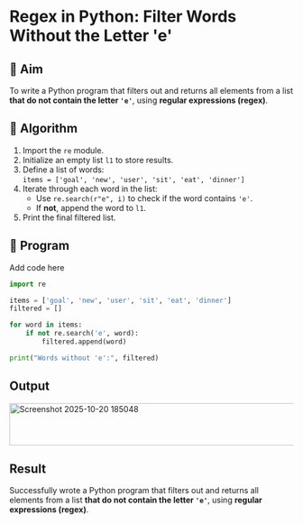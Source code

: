# Regex in Python: Filter Words Without the Letter 'e'

## 🎯 Aim
To write a Python program that filters out and returns all elements from a list **that do not contain the letter `'e'`**, using **regular expressions (regex)**.

## 🧠 Algorithm
1. Import the `re` module.
2. Initialize an empty list `l1` to store results.
3. Define a list of words:  
   `items = ['goal', 'new', 'user', 'sit', 'eat', 'dinner']`
4. Iterate through each word in the list:
   - Use `re.search(r"e", i)` to check if the word contains `'e'`.
   - If **not**, append the word to `l1`.
5. Print the final filtered list.

## 🧾 Program
Add code here
```py
import re

items = ['goal', 'new', 'user', 'sit', 'eat', 'dinner']
filtered = []

for word in items:
    if not re.search('e', word):
        filtered.append(word)

print("Words without 'e':", filtered)
```
## Output
<img width="913" height="75" alt="Screenshot 2025-10-20 185048" src="https://github.com/user-attachments/assets/b3eca58b-90bb-4d89-a386-1b900f79213e" />

## Result
Successfully wrote a Python program that filters out and returns all elements from a list **that do not contain the letter `'e'`**, using **regular expressions (regex)**.
